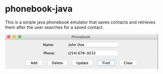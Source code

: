 # phonebook-java

This is a simple java phonebook emulator that saves contacts and retrieves them after the user searches for a saved contact. 


![Screenshot](./phonebook.png)
